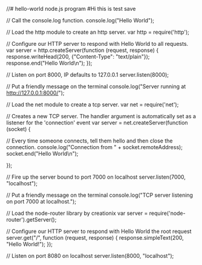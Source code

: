 //# hello-world node.js program
#Hi this is test save

// Call the console.log function.
console.log("Hello World");

// Load the http module to create an http server.
var http = require('http');

// Configure our HTTP server to respond with Hello World to all requests.
var server = http.createServer(function (request, response) {
  response.writeHead(200, {"Content-Type": "text/plain"});
  response.end("Hello World\n");
});

// Listen on port 8000, IP defaults to 127.0.0.1
server.listen(8000);

// Put a friendly message on the terminal
console.log("Server running at http://127.0.0.1:8000/");

// Load the net module to create a tcp server.
var net = require('net');

// Creates a new TCP server. The handler argument is automatically set as a listener for the 'connection' event
var server = net.createServer(function (socket) {

  // Every time someone connects, tell them hello and then close the connection.
  console.log("Connection from " + socket.remoteAddress);
  socket.end("Hello World\n");

});

// Fire up the server bound to port 7000 on localhost
server.listen(7000, "localhost");

// Put a friendly message on the terminal
console.log("TCP server listening on port 7000 at localhost.");

// Load the node-router library by creationix
var server = require('node-router').getServer();

// Configure our HTTP server to respond with Hello World the root request
server.get("/", function (request, response) {
  response.simpleText(200, "Hello World!");
});

// Listen on port 8080 on localhost
server.listen(8000, "localhost");
